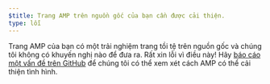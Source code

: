 ```yaml
---
$title: Trang AMP trên nguồn gốc của bạn cần được cải thiện.
type: lỗi
---
```


Trang AMP của bạn có một trải nghiệm trang tồi tệ trên nguồn gốc và chúng tôi không có khuyến nghị nào để đưa ra. Rất xin lỗi vì điều này! Hãy <a class="" href="https://github.com/ampproject/amphtml/issues/new?assignees=&labels=Type%3A+Page+experience&template=page-experience.md&title=Page+experience+issue">báo cáo một vấn đề trên GitHub</a> để chúng tôi có thể xem xét cách AMP có thể cải thiện tình hình.
